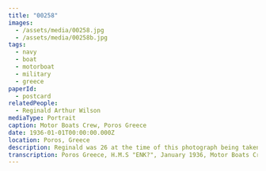 ```yaml
---
title: "00258"
images:
  - /assets/media/00258.jpg
  - /assets/media/00258b.jpg
tags:
  - navy
  - boat
  - motorboat
  - military
  - greece
paperId:
  - postcard
relatedPeople:
  - Reginald Arthur Wilson
mediaType: Portrait
caption: Motor Boats Crew, Poros Greece
date: 1936-01-01T00:00:00.000Z
location: Poros, Greece
description: Reginald was 26 at the time of this photograph being taken.
transcription: Poros Greece, H.M.S "ENK?", January 1936, Motor Boats Crew
---
```

